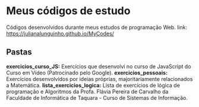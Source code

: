 
# Meus códigos de estudo

Códigos desenvolvidos durante meus estudos de programação Web.
link: https://julianalunguinho.github.io/MyCodes/

## Pastas

**exercicios_curso_JS:** Exercícios que desenvolvi no curso de JavaScript do Curso em Vídeo (Patrocinado pelo Google).
**exercicios_pessoais:** Exercícios desenvolvidos por ideias próprias, majoritariamente relacionados a Matemática.
**lista_exercicios_logica:** Lista de exercícios de lógica de programação e Algoritmos da Profa. Flávia Pereira de Carvalho da Faculdade de Informática de Taquara - Curso de Sistemas de Informação.